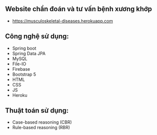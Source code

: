 ## Website chẩn đoán và tư vấn bệnh xương khớp
- https://musculoskeletal-diseases.herokuapp.com

## Công nghệ sử dụng:
- Spring boot
- Spring Data JPA
- MySQL
- File-IO
- Firebase
- Bootstrap 5
- HTML
- CSS
- JS
- Heroku

## Thuật toán sử dụng:
- Case-based reasoning (CBR)
- Rule-based reasoning (RBR)
